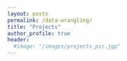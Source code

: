 ```yaml
---
layout: posts
permalink: /data-wrangling/
title: "Projects"
author_profile: true
header:
  #image: "/images/projects_pic.jgp"
---
```

